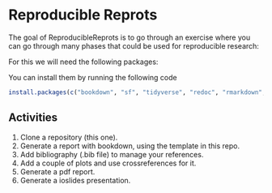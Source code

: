 
<!-- README.md is generated from README.Rmd. Please edit that file -->

# Reproducible Reprots

<!-- badges: start -->
<!-- badges: end -->

The goal of ReproducibleReprots is to go through an exercise where you
can go through many phases that could be used for reproducible research:

For this we will need the following packages:

You can install them by running the following code

``` r
install.packages(c("bookdown", "sf", "tidyverse", "redoc", "rmarkdown", "tinytex"))
```

## Activities

1.  Clone a repository (this one).
2.  Generate a report with bookdown, using the template in this repo.
3.  Add bibliography (.bib file) to manage your references.
4.  Add a couple of plots and use crossreferences for it.
5.  Generate a pdf report.
6.  Generate a ioslides presentation.
